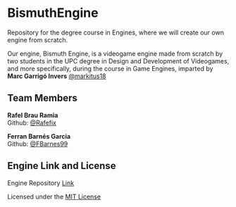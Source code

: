 # BismuthEngine
Repository for the degree course in Engines, where we will create our own engine from scratch.

Our engine, Bismuth Engine, is a videogame engine made from scratch by two students in the 
UPC degree in Design and Development of Videogames, and more specifically, during the course in 
Game Engines, imparted by **Marc Garrigó Invers** [@markitus18](https://github.com/markitus18)

## Team Members 

**Rafel Brau Ramia**   
Github: [@Rafefix](https://github.com/Rafefix) 

**Ferran Barnés Garcia**  
Github: [@FBarnes99](https://github.com/FBarnes99) 

## Engine Link and License

Engine Repository 
[Link](https://github.com/Rafefix/BismuthEngine)


Licensed under the [MIT License](LICENSE.txt)
